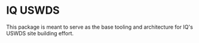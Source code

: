 # IQ USWDS
This package is meant to serve as the base tooling and architecture for IQ's USWDS
site building effort.
